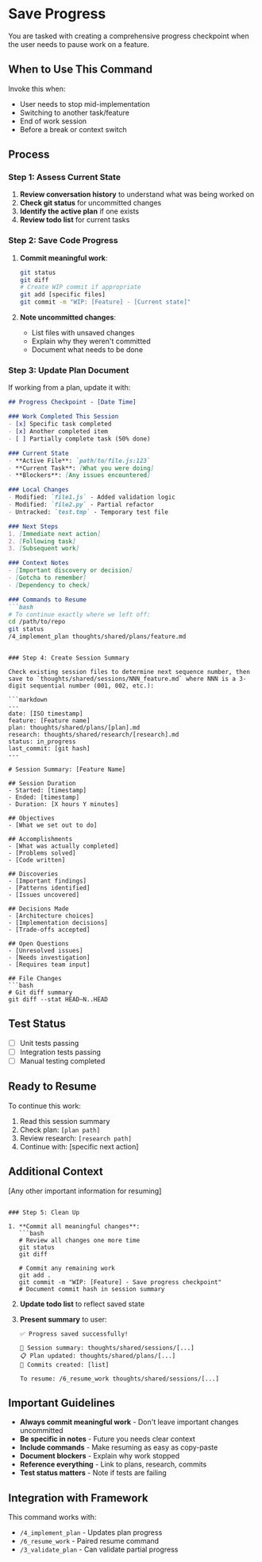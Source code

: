 # Save Progress

You are tasked with creating a comprehensive progress checkpoint when the user needs to pause work on a feature.

## When to Use This Command

Invoke this when:
- User needs to stop mid-implementation
- Switching to another task/feature
- End of work session
- Before a break or context switch

## Process

### Step 1: Assess Current State

1. **Review conversation history** to understand what was being worked on
2. **Check git status** for uncommitted changes
3. **Identify the active plan** if one exists
4. **Review todo list** for current tasks

### Step 2: Save Code Progress

1. **Commit meaningful work**:
   ```bash
   git status
   git diff
   # Create WIP commit if appropriate
   git add [specific files]
   git commit -m "WIP: [Feature] - [Current state]"
   ```

2. **Note uncommitted changes**:
   - List files with unsaved changes
   - Explain why they weren't committed
   - Document what needs to be done

### Step 3: Update Plan Document

If working from a plan, update it with:

```markdown
## Progress Checkpoint - [Date Time]

### Work Completed This Session
- [x] Specific task completed
- [x] Another completed item
- [ ] Partially complete task (50% done)

### Current State
- **Active File**: `path/to/file.js:123`
- **Current Task**: [What you were doing]
- **Blockers**: [Any issues encountered]

### Local Changes
- Modified: `file1.js` - Added validation logic
- Modified: `file2.py` - Partial refactor
- Untracked: `test.tmp` - Temporary test file

### Next Steps
1. [Immediate next action]
2. [Following task]
3. [Subsequent work]

### Context Notes
- [Important discovery or decision]
- [Gotcha to remember]
- [Dependency to check]

### Commands to Resume
```bash
# To continue exactly where we left off:
cd /path/to/repo
git status
/4_implement_plan thoughts/shared/plans/feature.md
```
```

### Step 4: Create Session Summary

Check existing session files to determine next sequence number, then save to `thoughts/shared/sessions/NNN_feature.md` where NNN is a 3-digit sequential number (001, 002, etc.):

```markdown
---
date: [ISO timestamp]
feature: [Feature name]
plan: thoughts/shared/plans/[plan].md
research: thoughts/shared/research/[research].md
status: in_progress
last_commit: [git hash]
---

# Session Summary: [Feature Name]

## Session Duration
- Started: [timestamp]
- Ended: [timestamp]
- Duration: [X hours Y minutes]

## Objectives
- [What we set out to do]

## Accomplishments
- [What was actually completed]
- [Problems solved]
- [Code written]

## Discoveries
- [Important findings]
- [Patterns identified]
- [Issues uncovered]

## Decisions Made
- [Architecture choices]
- [Implementation decisions]
- [Trade-offs accepted]

## Open Questions
- [Unresolved issues]
- [Needs investigation]
- [Requires team input]

## File Changes
```bash
# Git diff summary
git diff --stat HEAD~N..HEAD
```

## Test Status
- [ ] Unit tests passing
- [ ] Integration tests passing
- [ ] Manual testing completed

## Ready to Resume
To continue this work:
1. Read this session summary
2. Check plan: `[plan path]`
3. Review research: `[research path]`
4. Continue with: [specific next action]

## Additional Context
[Any other important information for resuming]
```

### Step 5: Clean Up

1. **Commit all meaningful changes**:
   ```bash
   # Review all changes one more time
   git status
   git diff

   # Commit any remaining work
   git add .
   git commit -m "WIP: [Feature] - Save progress checkpoint"
   # Document commit hash in session summary
   ```

2. **Update todo list** to reflect saved state

3. **Present summary** to user:
   ```
   ✅ Progress saved successfully!

   📁 Session summary: thoughts/shared/sessions/[...]
   📋 Plan updated: thoughts/shared/plans/[...]
   💾 Commits created: [list]

   To resume: /6_resume_work thoughts/shared/sessions/[...]
   ```

## Important Guidelines

- **Always commit meaningful work** - Don't leave important changes uncommitted
- **Be specific in notes** - Future you needs clear context
- **Include commands** - Make resuming as easy as copy-paste
- **Document blockers** - Explain why work stopped
- **Reference everything** - Link to plans, research, commits
- **Test status matters** - Note if tests are failing

## Integration with Framework

This command works with:
- `/4_implement_plan` - Updates plan progress
- `/6_resume_work` - Paired resume command
- `/3_validate_plan` - Can validate partial progress
